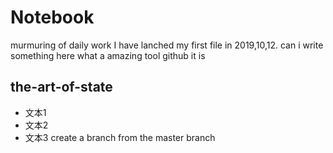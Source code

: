 # Notebook
murmuring of daily work
I have lanched my first file in 2019,10,12.
can i write something here
what a amazing tool github it is
## the-art-of-state
- 文本1
- 文本2
- 文本3
create a branch from the master branch
